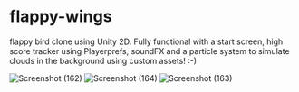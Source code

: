 # flappy-wings
flappy bird clone using Unity 2D. Fully functional with a start screen, high score tracker using Playerprefs, soundFX and a particle system to simulate clouds in the background using custom assets! :-)

![Screenshot (162)](https://github.com/mhmarina/flappy-wings/assets/140115877/daaf9535-2dd6-487e-88fc-745715c3745f)
![Screenshot (164)](https://github.com/mhmarina/flappy-wings/assets/140115877/579ddf37-0c46-4f3d-b0c2-a91433f943df)
![Screenshot (163)](https://github.com/mhmarina/flappy-wings/assets/140115877/b53dbf83-a2b5-4431-8542-04ea80c4133a)

